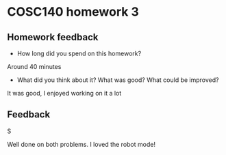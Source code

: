 # COSC140 homework 3

## Homework feedback

 * How long did you spend on this homework? 
 
 
 Around 40 minutes

 * What did you think about it?  What was good?  What could be improved?

 It was good, I enjoyed working on it a lot

## Feedback

S 

Well done on both problems.  I loved the robot mode!

